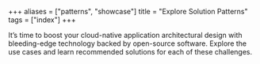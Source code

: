 +++
aliases = ["patterns", "showcase"]
title = "Explore Solution Patterns"
tags = ["index"]
+++

It’s time to boost your cloud-native application architectural design with bleeding-edge technology backed by open-source software. Explore the use cases and learn recommended solutions for each of these challenges.

